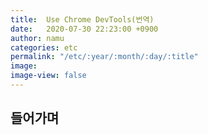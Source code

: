 ```yaml
---
title:  Use Chrome DevTools(번역)
date:   2020-07-30 22:23:00 +0900
author: namu
categories: etc
permalink: "/etc/:year/:month/:day/:title"
image: 
image-view: false
---
```


## 들어가며
